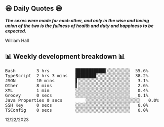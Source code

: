 ## 😄 Daily Quotes 😄

_**The sexes were made for each other, and only in the wise and loving union of the two is the fullness of health and duty and happiness to be expected.**_

William Hall



## 📊 Weekly development breakdown 📊

<pre>Bash        3 hrs          ███████████▋░░░░░░░░░  55.6%
TypeScript  2 hrs 3 mins   ████████░░░░░░░░░░░░░  38.2%
JSON        10 mins        ▋░░░░░░░░░░░░░░░░░░░░   3.1%
Other       8 mins         ▌░░░░░░░░░░░░░░░░░░░░   2.6%
XML         1 min          ░░░░░░░░░░░░░░░░░░░░░   0.4%
Groovy      0 secs         ░░░░░░░░░░░░░░░░░░░░░   0.1%
Java Properties 0 secs         ░░░░░░░░░░░░░░░░░░░░░   0.0%
SSH Key     0 secs         ░░░░░░░░░░░░░░░░░░░░░   0.0%
TSConfig    0 secs         ░░░░░░░░░░░░░░░░░░░░░   0.0%</pre>

12/22/2023